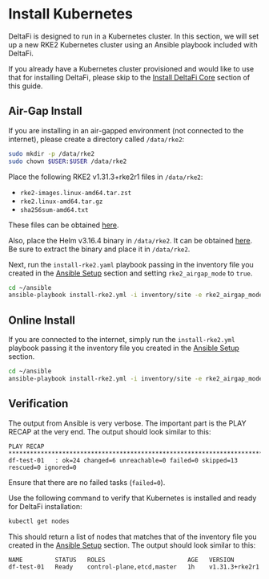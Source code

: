 # Install Kubernetes

DeltaFi is designed to run in a Kubernetes cluster. In this section, we will set up a new RKE2 Kubernetes cluster using an Ansible playbook included with DeltaFi.

<Note>

If you already have a Kubernetes cluster provisioned and would like to use that for installing DeltaFi, please skip to the [Install DeltaFi Core](/install/core) section of this guide.

</Note>

## Air-Gap Install

If you are installing in an air-gapped environment (not connected to the internet), please create a directory called `/data/rke2`:

```bash
sudo mkdir -p /data/rke2
sudo chown $USER:$USER /data/rke2
```

Place the following RKE2 v1.31.3+rke2r1 files in `/data/rke2`:

- `rke2-images.linux-amd64.tar.zst`
- `rke2.linux-amd64.tar.gz`
- `sha256sum-amd64.txt`

These files can be obtained [here](https://github.com/rancher/rke2/releases/tag/v1.31.3%2Brke2r1).

Also, place the Helm v3.16.4 binary in `/data/rke2`. It can be obtained [here](https://github.com/helm/helm/releases/tag/v3.16.4). Be sure to extract the binary and place it in `/data/rke2`.

Next, run the `install-rke2.yaml` playbook passing in the inventory file you created in the [Ansible Setup](/install/ansible#inventory-file) section and setting `rke2_airgap_mode` to `true`.

```bash
cd ~/ansible
ansible-playbook install-rke2.yml -i inventory/site -e rke2_airgap_mode=true
```

## Online Install

If you are connected to the internet, simply run the `install-rke2.yml` playbook passing it the inventory file you created in the [Ansible Setup](/install/ansible#inventory-file) section.

```bash
cd ~/ansible
ansible-playbook install-rke2.yml -i inventory/site -e rke2_airgap_mode=false
```

## Verification

The output from Ansible is very verbose. The important part is the PLAY RECAP at the very end. The output should look similar to this:

```
PLAY RECAP *************************************************************************
df-test-01   : ok=24 changed=6 unreachable=0 failed=0 skipped=13 rescued=0 ignored=0
```

Ensure that there are no failed tasks (`failed=0`).

Use the following command to verify that Kubernetes is installed and ready for DeltaFi installation:

```bash
kubectl get nodes
```

This should return a list of nodes that matches that of the inventory file you created in the [Ansible Setup](/install/ansible#inventory-file) section. The output should look similar to this:

```bash
NAME         STATUS   ROLES                       AGE   VERSION
df-test-01   Ready    control-plane,etcd,master   1h    v1.31.3+rke2r1
```

